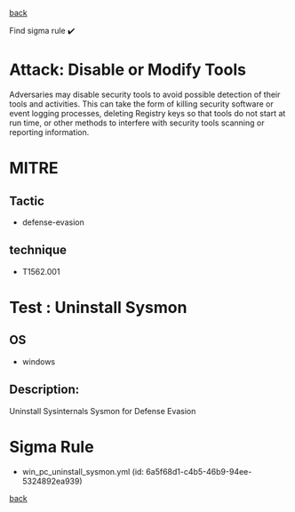 
[back](../index.md)

Find sigma rule :heavy_check_mark: 

# Attack: Disable or Modify Tools 

Adversaries may disable security tools to avoid possible detection of their tools and activities. This can take the form of killing security software or event logging processes, deleting Registry keys so that tools do not start at run time, or other methods to interfere with security tools scanning or reporting information.

# MITRE
## Tactic
  - defense-evasion


## technique
  - T1562.001


# Test : Uninstall Sysmon
## OS
  - windows


## Description:
Uninstall Sysinternals Sysmon for Defense Evasion


# Sigma Rule
 - win_pc_uninstall_sysmon.yml (id: 6a5f68d1-c4b5-46b9-94ee-5324892ea939)



[back](../index.md)
